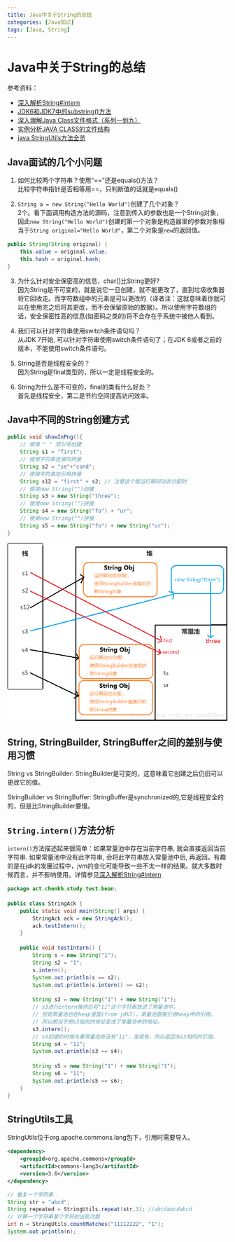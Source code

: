 ```yaml
---
title: Java中关于String的总结
categories: [Java知识]
tags: [Java, String]
---
```


# Java中关于String的总结
参考资料：
- [深入解析String#intern](https://tech.meituan.com/in_depth_understanding_string_intern.html)
- [JDK6和JDK7中的substring()方法](http://www.importnew.com/7418.html)
- [深入理解Java Class文件格式（系列一到九）](https://blog.csdn.net/zhangjg_blog/article/details/21486985)
- [实例分析JAVA CLASS的文件结构](https://coolshell.cn/articles/9229.html)
- [java StringUtils方法全览](https://blog.csdn.net/songylwq/article/details/7028010)

## Java面试的几个小问题
1. 如何比较两个字符串？使用“==”还是equals()方法？  
比较字符串指针是否相等用==，只判断值的话就是equals()

2. `String a = new String("Hello World")`创建了几个对象？  
2个。看下面调用构造方法的源码，注意到传入的参数也是一个String对象，因此`new String("Hello World")`创建的第一个对象是构造器里的参数对象相当于`String original="Hello World"`，第二个对象是`new`的返回值。  
```java
public String(String original) {
    this.value = original.value;
    this.hash = original.hash;
}
```

3. 为什么针对安全保密高的信息，char[]比String更好?  
因为String是不可变的，就是说它一旦创建，就不能更改了，直到垃圾收集器将它回收走。而字符数组中的元素是可以更改的（译者注：这就意味着你就可以在使用完之后将其更改，而不会保留原始的数据）。所以使用字符数组的话，安全保密性高的信息(如密码之类的)将不会存在于系统中被他人看到。
4. 我们可以针对字符串使用switch条件语句吗？  
从JDK 7开始, 可以针对字符串使用switch条件语句了；在JDK 6或者之前的版本，不能使用switch条件语句。

5. String是否是线程安全的？  
因为String是final类型的，所以一定是线程安全的。
6. String为什么是不可变的，final的类有什么好处？  
首先是线程安全，第二是节约空间提高访问效率。

## Java中不同的String创建方式
```java
public void showInPng(){    
    // 使用 " " 双引号创建
    String s1 = "first";
    // 使用字符串连接符拼接
    String s2 = "se"+"cond";
    // 使用字符串加引用拼接
    String s12 = "first" + s2; // 注意这个是运行期间动态分配的
    // 使用new String("")创建
    String s3 = new String("three");
    // 使用new String("")拼接
    String s4 = new String("fo") + "ur";
    // 使用new String("")拼接
    String s5 = new String("fo") + new String("ur");
}
```
![JavaString](JavaString.png)

## String, StringBuilder, StringBuffer之间的差别与使用习惯
String vs StringBuilder: StringBuilder是可变的，这意味着它创建之后仍旧可以更改它的值。

StringBuilder vs StringBuffer: StringBuffer是synchronized的,它是线程安全的的，但是比StringBuilder要慢。

## `String.intern()`方法分析
`intern()`方法描述起来很简单：如果常量池中存在当前字符串, 就会直接返回当前字符串. 如果常量池中没有此字符串, 会将此字符串放入常量池中后, 再返回。有趣的是在jdk的发展过程中，jvm的变化可能导致一些不太一样的结果。就大多数时候而言，并不影响使用。详情参见[深入解析String#intern](https://tech.meituan.com/in_depth_understanding_string_intern.html)
```java
package act.chenkh.study.test.bean;

public class StringAck {
	public static void main(String[] args) {
		StringAck ack = new StringAck();
		ack.testIntern();
	}

	public void testIntern() {
		String s = new String("1");
		String s2 = "1";
		s.intern();
		System.out.println(s == s2);
		System.out.println(s.intern() == s2);

		String s3 = new String("1") + new String("1");
		// s3进行intern操作后将"11"这个字符串放进了常量池中，
		// 但是常量池也在heap里面(from jdk7)，常量池直接引用heap中的引用。
		// 所以相当于把s3指向的地址变成了常量池中的地址。
		s3.intern();
		// s4创建的时候先看常量池有没有"11"，发现有，所以返回与s3相同的引用。
		String s4 = "11";
		System.out.println(s3 == s4);
		
		String s5 = new String("1") + new String("1");
		String s6 = "11";
		System.out.println(s5 == s6);
	}
}

```
## StringUtils工具
StringUtils位于org.apache.commons.lang包下，引用时需要导入。
```xml
<dependency>
    <groupId>org.apache.commons</groupId>
    <artifactId>commons-lang3</artifactId>
    <version>3.6</version>
</dependency>
```
```java
// 重复一个字符串
String str = "abcd";
String repeated = StringUtils.repeat(str,3); //abcdabcdabcd
// 计算一个字符串某个字符的出现次数
int n = StringUtils.countMatches("11112222", "1");
System.out.println(n);
```